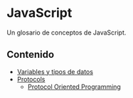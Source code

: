 # JavaScript
Un glosario de conceptos de JavaScript.

## Contenido
* [Variables y tipos de datos](https://github.com/vcrminero/javascript/blob/main/sintaxis-basica/variables.md)
* [Protocols](https://github.com/jrasmusson/ios-starter-kit/blob/master/swift/Protocols.md)
  * [Protocol Oriented Programming](https://github.com/jrasmusson/ios-starter-kit/blob/master/swift/Protocol-oriented-programming.md)
